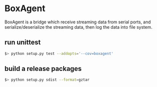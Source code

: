 # BoxAgent 

BoxAgent is a bridge which receive streaming data from serial ports, and serialize/deserialize the streaming data, then log the data into file system.

## run unittest

```bash
$> python setup.py test --addopts='--cov=boxagent'
```

## build a release packages

```bash
$> python setup.py sdist --format=gztar
```
